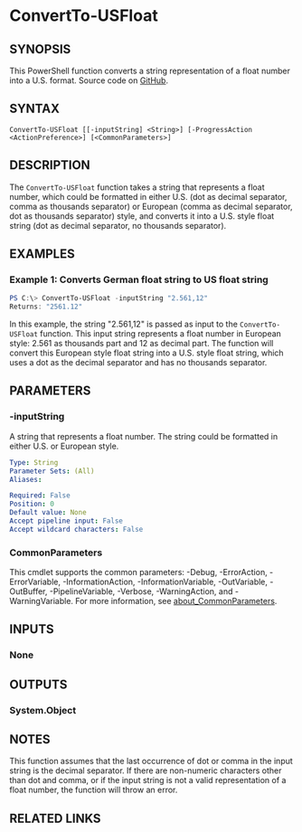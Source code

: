 ﻿---
external help file: EulandaConnect-help.xml
Module Name: EulandaConnect
online version: https://github.com/Eulanda/EulandaConnect/blob/master/docs/ConvertTo-USFloat.md
schema: 2.0.0
lastMod: 2024-03-19T06:27:25
---

# ConvertTo-USFloat

## SYNOPSIS
This PowerShell function converts a string representation of a float number into a U.S. format. Source code on [GitHub](https://github.com/Eulanda/EulandaConnect/blob/master/source/public/ConvertTo-USFloat.ps1).

## SYNTAX

```
ConvertTo-USFloat [[-inputString] <String>] [-ProgressAction <ActionPreference>] [<CommonParameters>]
```

## DESCRIPTION
The `ConvertTo-USFloat` function takes a string that represents a float number, which could be formatted in either U.S. (dot as decimal separator, comma as thousands separator) or European (comma as decimal separator, dot as thousands separator) style, and converts it into a U.S. style float string (dot as decimal separator, no thousands separator). 

## EXAMPLES

### Example 1: Converts German float string to US float string
```powershell
PS C:\> ConvertTo-USFloat -inputString "2.561,12"
Returns: "2561.12"
```

In this example, the string "2.561,12" is passed as input to the `ConvertTo-USFloat` function. This input string represents a float number in European style: 2.561 as thousands part and 12 as decimal part. The function will convert this European style float string into a U.S. style float string, which uses a dot as the decimal separator and has no thousands separator.

## PARAMETERS

### -inputString
A string that represents a float number. The string could be formatted in either U.S. or European style.

```yaml
Type: String
Parameter Sets: (All)
Aliases:

Required: False
Position: 0
Default value: None
Accept pipeline input: False
Accept wildcard characters: False
```


### CommonParameters
This cmdlet supports the common parameters: -Debug, -ErrorAction, -ErrorVariable, -InformationAction, -InformationVariable, -OutVariable, -OutBuffer, -PipelineVariable, -Verbose, -WarningAction, and -WarningVariable. For more information, see [about_CommonParameters](http://go.microsoft.com/fwlink/?LinkID=113216).

## INPUTS

### None

## OUTPUTS

### System.Object
## NOTES

This function assumes that the last occurrence of dot or comma in the input string is the decimal separator. If there are non-numeric characters other than dot and comma, or if the input string is not a valid representation of a float number, the function will throw an error.

## RELATED LINKS


